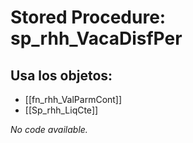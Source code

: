 # Stored Procedure: sp_rhh_VacaDisfPer

## Usa los objetos:
- [[fn_rhh_ValParmCont]]
- [[Sp_rhh_LiqCte]]

*No code available.*
